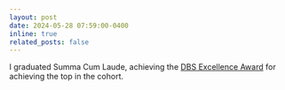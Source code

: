 ```yaml
---
layout: post
date: 2024-05-28 07:59:00-0400
inline: true
related_posts: false
---
```


I graduated Summa Cum Laude, achieving the <a href="https://www.sutd.edu.sg/Student-Development/Merit-Awards/DBS-Award-of-Excellence">DBS Excellence Award</a> for achieving the top in the cohort. 


